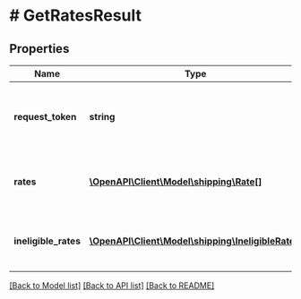 # # GetRatesResult

## Properties

Name | Type | Description | Notes
------------ | ------------- | ------------- | -------------
**request_token** | **string** | A unique token generated to identify a getRates operation. |
**rates** | [**\OpenAPI\Client\Model\shipping\Rate[]**](Rate.md) | A list of eligible shipping service offerings. |
**ineligible_rates** | [**\OpenAPI\Client\Model\shipping\IneligibleRate[]**](IneligibleRate.md) | A list of ineligible shipping service offerings. | [optional]

[[Back to Model list]](../../README.md#models) [[Back to API list]](../../README.md#endpoints) [[Back to README]](../../README.md)
